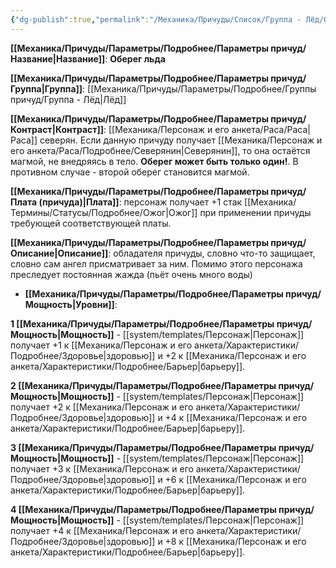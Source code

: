 ```yaml
---
{"dg-publish":true,"permalink":"/Механика/Причуды/Список/Группа - Лёд/Оберег льда/","noteIcon":"","created":"2025-10-20T19:39:20.888+03:00","updated":"2025-10-20T13:31:30.442+03:00"}
---
```




**[[Механика/Причуды/Параметры/Подробнее/Параметры причуд/Название\|Название]]**: **Оберег льда**

**[[Механика/Причуды/Параметры/Подробнее/Параметры причуд/Группа\|Группа]]**: [[Механика/Причуды/Параметры/Подробнее/Группы причуд/Группа - Лёд\|Лёд]] 

**[[Механика/Причуды/Параметры/Подробнее/Параметры причуд/Контраст\|Контраст]]**: [[Механика/Персонаж и его анкета/Раса/Раса\|Раса]] северян. Если данную причуду получает [[Механика/Персонаж и его анкета/Раса/Подробнее/Северянин\|Северянин]], то она остаётся магмой, не внедряясь в тело. **Оберег может быть только один!**. В противном случае - второй оберег становится магмой. 

**[[Механика/Причуды/Параметры/Подробнее/Параметры причуд/Плата (причуда)\|Плата]]**: персонаж получает +1 стак [[Механика/Термины/Статусы/Подробнее/Ожог\|Ожог]] при применении причуды требующей соответствующей платы. 

**[[Механика/Причуды/Параметры/Подробнее/Параметры причуд/Описание\|Описание]]**: обладателя причуды, словно что-то защищает, словно сам ангел присматривает за ним. Помимо этого персонажа преследует постоянная жажда (пьёт очень много воды)

- **[[Механика/Причуды/Параметры/Подробнее/Параметры причуд/Мощность\|Уровни]]**:

**1 [[Механика/Причуды/Параметры/Подробнее/Параметры причуд/Мощность\|Мощность]]** - [[system/templates/Персонаж\|Персонаж]] получает +1 к [[Механика/Персонаж и его анкета/Характеристики/Подробнее/Здоровье\|здоровью]] и +2 к [[Механика/Персонаж и его анкета/Характеристики/Подробнее/Барьер\|барьеру]]. 

**2 [[Механика/Причуды/Параметры/Подробнее/Параметры причуд/Мощность\|Мощность]]** - [[system/templates/Персонаж\|Персонаж]] получает +2 к [[Механика/Персонаж и его анкета/Характеристики/Подробнее/Здоровье\|здоровью]] и +4 к [[Механика/Персонаж и его анкета/Характеристики/Подробнее/Барьер\|барьеру]]. 

**3 [[Механика/Причуды/Параметры/Подробнее/Параметры причуд/Мощность\|Мощность]]** - [[system/templates/Персонаж\|Персонаж]] получает +3 к [[Механика/Персонаж и его анкета/Характеристики/Подробнее/Здоровье\|здоровью]] и +6 к [[Механика/Персонаж и его анкета/Характеристики/Подробнее/Барьер\|барьеру]]. 

**4 [[Механика/Причуды/Параметры/Подробнее/Параметры причуд/Мощность\|Мощность]]** - [[system/templates/Персонаж\|Персонаж]] получает +4 к [[Механика/Персонаж и его анкета/Характеристики/Подробнее/Здоровье\|здоровью]] и +8 к [[Механика/Персонаж и его анкета/Характеристики/Подробнее/Барьер\|барьеру]]. 